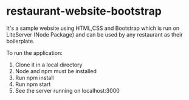 # restaurant-website-bootstrap

It's a sample website using HTML,CSS and Bootstrap which is run on LiteServer (Node Package) and can be used by any
restaurant as their boilerplate.

To run the application:
1. Clone it in a local directory
2. Node and npm must be installed
3. Run npm install
4. Run npm start
5. See the server running on localhost:3000

